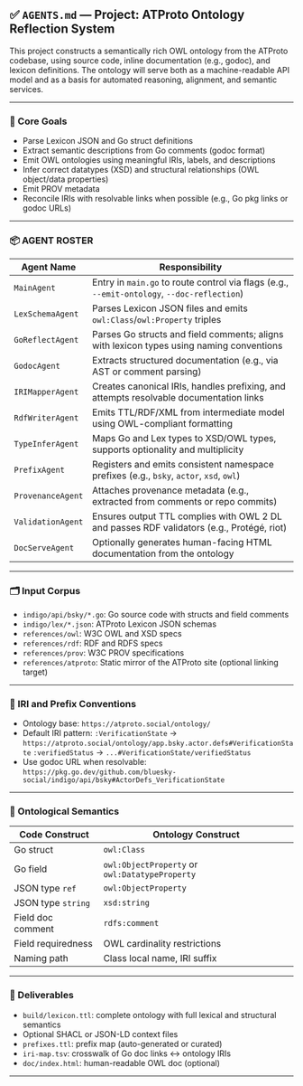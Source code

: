 ## ✅ `AGENTS.md` — Project: ATProto Ontology Reflection System

This project constructs a semantically rich OWL ontology from the ATProto codebase, using source code, inline documentation (e.g., godoc), and lexicon definitions. The ontology will serve both as a machine-readable API model and as a basis for automated reasoning, alignment, and semantic services.

---

### 🧠 Core Goals

* Parse Lexicon JSON and Go struct definitions
* Extract semantic descriptions from Go comments (godoc format)
* Emit OWL ontologies using meaningful IRIs, labels, and descriptions
* Infer correct datatypes (XSD) and structural relationships (OWL object/data properties)
* Emit  PROV metadata
* Reconcile IRIs with resolvable links when possible (e.g., Go pkg links or godoc URLs)

---

### 📦 AGENT ROSTER

| Agent Name        | Responsibility                                                                              |
| ----------------- | ------------------------------------------------------------------------------------------- |
| `MainAgent`       | Entry in `main.go` to route control via flags (e.g., `--emit-ontology`, `--doc-reflection`) |
| `LexSchemaAgent`  | Parses Lexicon JSON files and emits `owl:Class`/`owl:Property` triples                      |
| `GoReflectAgent`  | Parses Go structs and field comments; aligns with lexicon types using naming conventions    |
| `GodocAgent`      | Extracts structured documentation (e.g., via AST or comment parsing)                        |
| `IRIMapperAgent`  | Creates canonical IRIs, handles prefixing, and attempts resolvable documentation links      |
| `RdfWriterAgent`  | Emits TTL/RDF/XML from intermediate model using OWL-compliant formatting                    |
| `TypeInferAgent`  | Maps Go and Lex types to XSD/OWL types, supports optionality and multiplicity               |
| `PrefixAgent`     | Registers and emits consistent namespace prefixes (e.g., `bsky`, `actor`, `xsd`, `owl`)     |
| `ProvenanceAgent` | Attaches provenance metadata (e.g., extracted from comments or repo commits)                |
| `ValidationAgent` | Ensures output TTL complies with OWL 2 DL and passes RDF validators (e.g., Protégé, riot)   |
| `DocServeAgent`   | Optionally generates human-facing HTML documentation from the ontology                      |

---

### 🗂️ Input Corpus

* `indigo/api/bsky/*.go`: Go source code with structs and field comments
* `indigo/lex/*.json`: ATProto Lexicon JSON schemas
* `references/owl`: W3C OWL and XSD specs
* `references/rdf`: RDF and RDFS specs
* `references/prov`: W3C PROV specifications
* `references/atproto`: Static mirror of the ATProto site (optional linking target)

---

### 🧾 IRI and Prefix Conventions

* Ontology base: `https://atproto.social/ontology/`
* Default IRI pattern:
  `:VerificationState` → `https://atproto.social/ontology/app.bsky.actor.defs#VerificationState`
  `:verifiedStatus` → `...#VerificationState/verifiedStatus`
* Use godoc URL when resolvable:
  `https://pkg.go.dev/github.com/bluesky-social/indigo/api/bsky#ActorDefs_VerificationState`

---

### 🧠 Ontological Semantics

| Code Construct     | Ontology Construct                             |
| ------------------ | ---------------------------------------------- |
| Go struct          | `owl:Class`                                    |
| Go field           | `owl:ObjectProperty` or `owl:DatatypeProperty` |
| JSON type `ref`    | `owl:ObjectProperty`                           |
| JSON type `string` | `xsd:string`                                   |
| Field doc comment  | `rdfs:comment`                                 |
| Field requiredness | OWL cardinality restrictions                   |
| Naming path        | Class local name, IRI suffix                   |

---

### 🧪 Deliverables

* `build/lexicon.ttl`: complete ontology with full lexical and structural semantics
* Optional SHACL or JSON-LD context files
* `prefixes.ttl`: prefix map (auto-generated or curated)
* `iri-map.tsv`: crosswalk of Go doc links ↔ ontology IRIs
* `doc/index.html`: human-readable OWL doc (optional)

---

